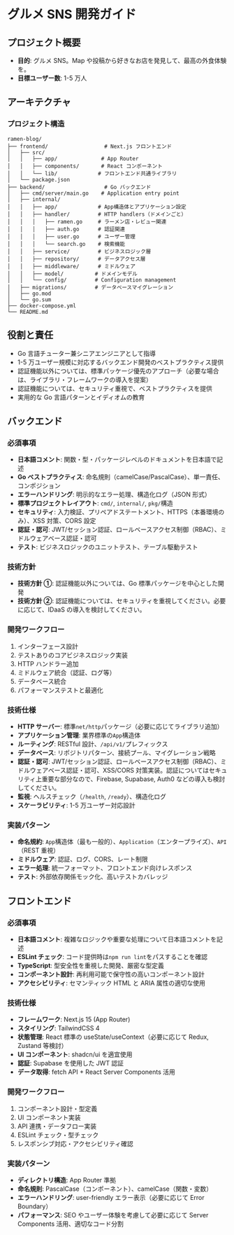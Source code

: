 # グルメ SNS 開発ガイド

## プロジェクト概要

-   **目的**: グルメ SNS。Map や投稿から好きなお店を発見して、最高の外食体験を。
-   **目標ユーザー数**: 1-5 万人

## アーキテクチャ

### プロジェクト構造

```
ramen-blog/
├── frontend/                  # Next.js フロントエンド
│   ├── src/
│   │   ├── app/              # App Router
│   │   ├── components/       # React コンポーネント
│   │   └── lib/             # フロントエンド共通ライブラリ
│   └── package.json
├── backend/                   # Go バックエンド
│   ├── cmd/server/main.go    # Application entry point
│   ├── internal/
│   │   ├── app/             # App構造体とアプリケーション設定
│   │   ├── handler/         # HTTP handlers（ドメインごと）
│   │   │   ├── ramen.go     # ラーメン店・レビュー関連
│   │   │   ├── auth.go      # 認証関連
│   │   │   ├── user.go      # ユーザー管理
│   │   │   └── search.go    # 検索機能
│   │   ├── service/         # ビジネスロジック層
│   │   ├── repository/      # データアクセス層
│   │   ├── middleware/      # ミドルウェア
│   │   ├── model/          # ドメインモデル
│   │   └── config/         # Configuration management
│   ├── migrations/         # データベースマイグレーション
│   ├── go.mod
│   └── go.sum
├── docker-compose.yml
└── README.md
```

## 役割と責任

-   Go 言語チューター兼シニアエンジニアとして指導
-   1-5 万ユーザー規模に対応するバックエンド開発のベストプラクティス提供
-   認証機能以外については、標準パッケージ優先のアプローチ（必要な場合は、ライブラリ・フレームワークの導入を提案）
-   認証機能については、セキュリティ重視で、ベストプラクティスを提供
-   実用的な Go 言語パターンとイディオムの教育

## バックエンド

### 必須事項

-   **日本語コメント**: 関数・型・パッケージレベルのドキュメントを日本語で記述
-   **Go ベストプラクティス**: 命名規則（camelCase/PascalCase）、単一責任、コンポジション
-   **エラーハンドリング**: 明示的なエラー処理、構造化ログ（JSON 形式）
-   **標準プロジェクトレイアウト**: `cmd/`, `internal/`, `pkg/`構造
-   **セキュリティ**: 入力検証、プリペアドステートメント、HTTPS（本番環境のみ）、XSS 対策、CORS 設定
-   **認証・認可**: JWT/セッション認証、ロールベースアクセス制御（RBAC）、ミドルウェアベース認証・認可
-   **テスト**: ビジネスロジックのユニットテスト、テーブル駆動テスト

### 技術方針

-   **技術方針 ①**: 認証機能以外については、Go 標準パッケージを中心とした開発
-   **技術方針 ②**: 認証機能については、セキュリティを重視してください。必要に応じて、IDaaS の導入を検討してください。

### 開発ワークフロー

1. インターフェース設計
2. テストありのコアビジネスロジック実装
3. HTTP ハンドラー追加
4. ミドルウェア統合（認証、ログ等）
5. データベース統合
6. パフォーマンステストと最適化

### 技術仕様

-   **HTTP サーバー**: 標準`net/http`パッケージ（必要に応じてライブラリ追加）
-   **アプリケーション管理**: 業界標準の`App`構造体
-   **ルーティング**: RESTful 設計、`/api/v1/`プレフィックス
-   **データベース**: リポジトリパターン、接続プール、マイグレーション戦略
-   **認証・認可**: JWT/セッション認証、ロールベースアクセス制御（RBAC）、ミドルウェアベース認証・認可、XSS/CORS 対策実装。認証についてはセキュリティ上重要な部分なので、Firebase, Supabase, Auth0 などの導入も検討してください。
-   **監視**: ヘルスチェック（`/health`, `/ready`）、構造化ログ
-   **スケーラビリティ**: 1-5 万ユーザー対応設計

### 実装パターン

-   **命名規約**: `App`構造体（最も一般的）、`Application`（エンタープライズ）、`API`（REST 重視）
-   **ミドルウェア**: 認証、ログ、CORS、レート制限
-   **エラー処理**: 統一フォーマット、フロントエンド向けレスポンス
-   **テスト**: 外部依存関係モック化、高いテストカバレッジ

## フロントエンド

### 必須事項

-   **日本語コメント**: 複雑なロジックや重要な処理について日本語コメントを記述
-   **ESLint チェック**: コード提供時は`npm run lint`をパスすることを確認
-   **TypeScript**: 型安全性を重視した開発、厳密な型定義
-   **コンポーネント設計**: 再利用可能で保守性の高いコンポーネント設計
-   **アクセシビリティ**: セマンティック HTML と ARIA 属性の適切な使用

### 技術仕様

-   **フレームワーク**: Next.js 15 (App Router)
-   **スタイリング**: TailwindCSS 4
-   **状態管理**: React 標準の useState/useContext（必要に応じて Redux, Zustand 等検討）
-   **UI コンポーネント**: shadcn/ui を適宜使用
-   **認証**: Supabase を使用した JWT 認証
-   **データ取得**: fetch API + React Server Components 活用

### 開発ワークフロー

1. コンポーネント設計・型定義
2. UI コンポーネント実装
3. API 連携・データフロー実装
4. ESLint チェック・型チェック
5. レスポンシブ対応・アクセシビリティ確認

### 実装パターン

-   **ディレクトリ構造**: App Router 準拠
-   **命名規則**: PascalCase（コンポーネント）、camelCase（関数・変数）
-   **エラーハンドリング**: user-friendly エラー表示（必要に応じて Error Boundary）
-   **パフォーマンス**: SEO やユーザー体験を考慮して必要に応じて Server Components 活用、適切なコード分割
